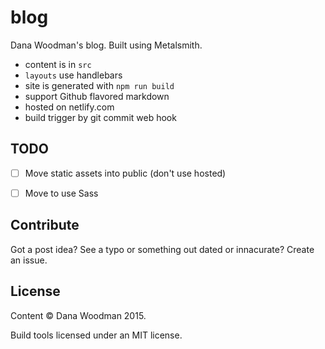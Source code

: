 # blog

Dana Woodman's blog. Built using Metalsmith. 

- content is in `src`
- `layouts` use handlebars
- site is generated with `npm run build`
- support Github flavored markdown
- hosted on netlify.com
- build trigger by git commit web hook

## TODO

- [ ] Move static assets into public (don't use hosted)
- [ ] Move to use Sass


## Contribute

Got a post idea? See a typo or something out dated or innacurate? Create an issue. 


## License

Content &copy; Dana Woodman 2015.

Build tools licensed under an MIT license.
